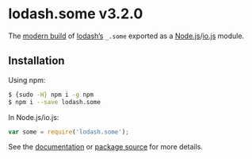 # lodash.some v3.2.0

The [modern build](https://github.com/lodash/lodash/wiki/Build-Differences) of [lodash’s](https://lodash.com/) `_.some` exported as a [Node.js](http://nodejs.org/)/[io.js](https://iojs.org/) module.

## Installation

Using npm:

```bash
$ {sudo -H} npm i -g npm
$ npm i --save lodash.some
```

In Node.js/io.js:

```js
var some = require('lodash.some');
```

See the [documentation](https://lodash.com/docs#some) or [package source](https://github.com/lodash/lodash/blob/3.2.0-npm-packages/lodash.some) for more details.
